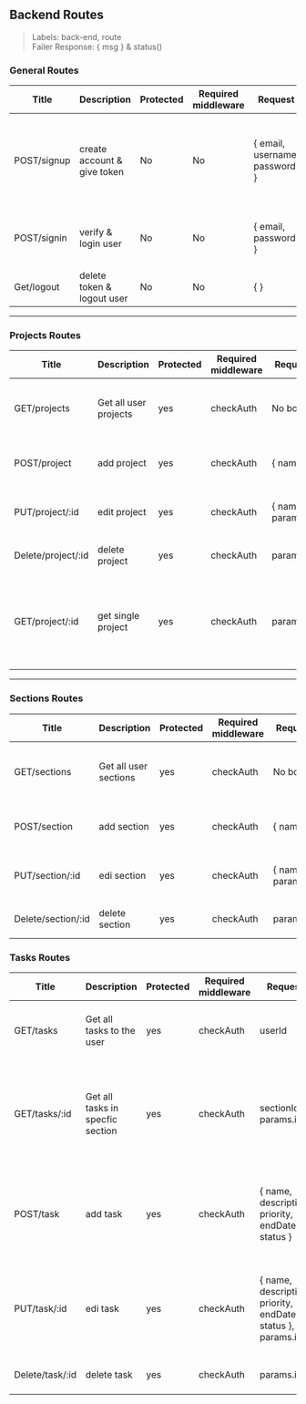 ## Backend Routes

> Labels: back-end, route  <br>
> Failer Response: { msg } & status()

### General Routes

Title| Description | Protected | Required middleware | Request | Success response | Errors 
 |--- |--- |--- |--- |--- |--- |--- |
POST/signup | create account & give token | No | No |{ email, username, password } | { data, msg } & status(201) | email exist? 409  wrong password? 401 invalid email? 400 
POST/signin | verify & login user | No | No |{ email, password } | { data: {email, username}, msg } & status(200) | email not exist? 409  wrong password? 401
Get/logout | delete token & logout user | No | No | {  } | { msg } & status() | 

<hr> 

### Projects Routes
Title| Description | Protected | Required middleware | Request | Success response | Errors 
 |--- |--- |--- |--- |--- |--- |--- |
GET/projects | Get all user projects | yes | checkAuth | No body | { data: {name, id}, msg } & status(200, 204) | server error? 500
POST/project | add project | yes | checkAuth |{ name } | { data: {id, name}, msg } & status(201) | server error? 500 
PUT/project/:id | edit project | yes | checkAuth | { name }, params.id | { data: {id, name}, msg } & status(200) | server error? 500 
Delete/project/:id | delete project | yes | checkAuth | params.id | { msg } & status(204) | server error? 500 
GET/project/:id | get single project | yes | checkAuth | params.id | { data: {id, name,  description, admin, members, sections}, msg } & status(204) | server error? 500 

<hr> 

### Sections Routes
Title| Description | Protected | Required middleware | Request | Success response | Errors 
 |--- |--- |--- |--- |--- |--- |--- |
GET/sections | Get all user sections | yes | checkAuth | No body | { data: {name, id}, msg } & status(200, 204) | server error? 500
POST/section | add section | yes | checkAuth |{ name } | { data: {id, name}, msg } & status(201) | server error? 500 
PUT/section/:id | edi section | yes | checkAuth | { name }, params.id | { data: {id, name}, msg } & status(200) | server error? 500 
Delete/section/:id | delete section | yes | checkAuth | params.id | { msg } & status(204) | server error? 500 

### Tasks Routes
Title| Description | Protected | Required middleware | Request | Success response | Errors 
 |--- |--- |--- |--- |--- |--- |--- |
GET/tasks | Get all tasks to the user | yes | checkAuth | userId | { data: [tasks], msg } & status(200, 204) | server error? 500
GET/tasks/:id | Get all tasks in specfic section | yes | checkAuth | sectionId: params.id | { data: { id, name,  description, priority, endDate, status}, msg } & status(200, 204) | server error? 500
POST/task | add task | yes | checkAuth | { name,  description, priority, endDate, status } | { data:  { id, name,  description, priority, endDate, status}, msg } & status(201) | server error? 500 
PUT/task/:id | edi task | yes | checkAuth | { name,  description, priority, endDate, status }, params.id | { data:  { id, name,  description, priority, endDate, status}, msg } & status(200) | server error? 500 
Delete/task/:id | delete task | yes | checkAuth | params.id | { msg } & status(204) | server error? 500 
